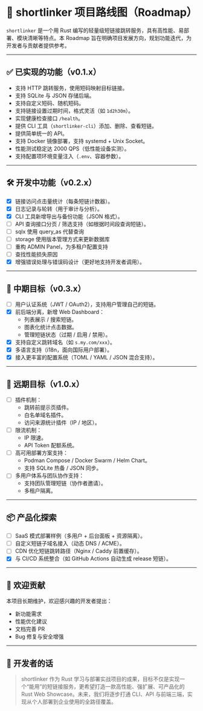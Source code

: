 # 📍 shortlinker 项目路线图（Roadmap）

`shortlinker` 是一个用 Rust 编写的轻量级短链接跳转服务，具有高性能、易部署、模块清晰等特点。本 Roadmap 旨在明确项目发展方向，规划功能迭代，为开发者与贡献者提供参考。

---

## ✅ 已实现的功能（v0.1.x）

- 支持 HTTP 跳转服务，使用短码映射目标链接。
- 支持 SQLite 与 JSON 存储后端。
- 支持自定义短码、随机短码。
- 支持链接设置过期时间，格式灵活（如 `1d2h30m`）。
- 实现健康检查接口 `/health`。
- 提供 CLI 工具（`shortlinker-cli`）添加、删除、查看短链。
- 提供简单统一的 API。
- 支持 Docker 镜像部署，支持 systemd + Unix Socket。
- 性能测试稳定达 2000 QPS（低性能设备实测）。
- 支持配置项环境变量注入（`.env`、容器参数）。

---

## 🛠️ 开发中功能（v0.2.x）

- [X] 链接访问点击量统计（每条短链计数器）。
- [X] 日志记录与轮转（用于审计与分析）。
- [X] CLI 工具新增导出与备份功能（JSON 格式）。
- [ ] API 查询接口分页 / 筛选支持（如根据时间段查询短链）。
- [ ] sqlx 使用 query_as 代替查询
- [ ] storage 使用版本管理方式来更新数据库
- [ ] 重构 ADMIN Panel，为多租户配置支持
- [ ] 查找性能损失原因
- [X] 增强错误处理与错误码设计（更好地支持开发者调用）。

---

## 🧭 中期目标（v0.3.x）

- [ ] 用户认证系统（JWT / OAuth2），支持用户管理自己的短链。
- [X] 前后端分离，新增 Web Dashboard：
  - 列表展示 / 搜索短链。
  - 图表化统计点击数据。
  - 管理短链状态（过期 / 启用 / 禁用）。
- [X] 支持自定义跳转域名（如 `s.my.com/xxx`）。
- [X] 多语言支持（i18n，面向国际用户部署）。
- [X] 接入更丰富的配置系统（TOML / YAML / JSON 混合支持）。

---

## 🎯 远期目标（v1.0.x）

- [ ] 插件机制：
  - 跳转前提示页插件。
  - 白名单域名插件。
  - 访问来源统计插件（IP / 地区）。
- [ ] 限流机制：
  - IP 限速。
  - API Token 配额系统。
- [ ] 高可用部署方案支持：
  - Podman Compose / Docker Swarm / Helm Chart。
  - 支持 SQLite 热备 / JSON 同步。
- [ ] 多用户体系与团队协作支持：
  - 支持团队管理短链（协作者邀请）。
  - 多租户隔离。

---

## 📦 产品化探索

- [ ] SaaS 模式部署样例（多用户 + 后台面板 + 资源隔离）。
- [ ] 自定义短链子域名接入（动态 DNS / ACME）。
- [ ] CDN 优化短链跳转路径（Nginx / Caddy 前置缓存）。
- [X] 与 CI/CD 系统整合（如 GitHub Actions 自动生成 release 短链）。

---

## 🤝 欢迎贡献

本项目长期维护，欢迎感兴趣的开发者提出：

- 新功能需求
- 性能优化建议
- 文档完善 PR
- Bug 修复与安全增强

---

## 🧡 开发者的话

> shortlinker 作为 Rust 学习与部署实战项目的成果，目标不仅是实现一个“能用”的短链接服务，更希望打造一款高性能、强扩展、可产品化的 Rust Web Showcase。未来，我们将逐步打通 CLI、API 与前端三端，实现从个人部署到企业使用的全路径覆盖。
